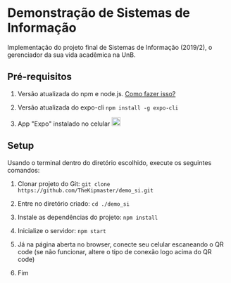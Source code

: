 # Demonstração de Sistemas de Informação

Implementação do projeto final de Sistemas de Informação (2019/2), o gerenciador da sua vida acadêmica na UnB.

## Pré-requisitos

1. Versão atualizada do npm e node.js. [Como fazer isso?](https://docs.npmjs.com/downloading-and-installing-node-js-and-npm)

1. Versão atualizada do expo-cli `npm install -g expo-cli`

1. App "Expo" instalado no celular <img src="https://lh3.googleusercontent.com/Bn-9LhsZ1P0z-ob_4pwvTF3aucymAzk6uqG7QIPkM7oo_ADkF1TJu_zJdxJswpkfU3Y=s180-rw" alt="Expo Logo" width="20px" height="20px">

<!-- ![Expo Logo](https://lh3.googleusercontent.com/Bn-9LhsZ1P0z-ob_4pwvTF3aucymAzk6uqG7QIPkM7oo_ADkF1TJu_zJdxJswpkfU3Y=s180-rw) -->

## Setup

Usando o terminal dentro do diretório escolhido, execute os seguintes comandos:

1. Clonar projeto do Git: `git clone https://github.com/TheKipmaster/demo_si.git`

1. Entre no diretório criado: `cd ./demo_si`

1. Instale as dependências do projeto: `npm install`

1. Inicialize o servidor: `npm start`

1. Já na página aberta no browser, conecte seu celular escaneando o QR code (se não funcionar, altere o tipo de conexão logo acima do QR code)

1. Fim